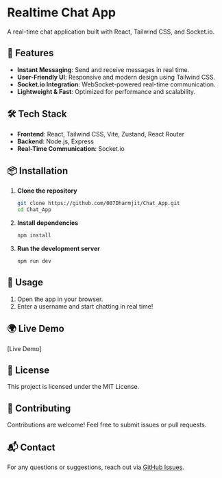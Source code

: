 # Realtime Chat App

A real-time chat application built with React, Tailwind CSS, and Socket.io.

## 🚀 Features

- **Instant Messaging**: Send and receive messages in real time.
- **User-Friendly UI**: Responsive and modern design using Tailwind CSS.
- **Socket.io Integration**: WebSocket-powered real-time communication.
- **Lightweight & Fast**: Optimized for performance and scalability.

## 🛠️ Tech Stack

- **Frontend**: React, Tailwind CSS, Vite, Zustand, React Router
- **Backend**: Node.js, Express
- **Real-Time Communication**: Socket.io

## 📦 Installation

1. **Clone the repository**
   ```sh
   git clone https://github.com/007Dharmjit/Chat_App.git
   cd Chat_App
   ```

2. **Install dependencies**
   ```sh
   npm install
   ```

3. **Run the development server**
   ```sh
   npm run dev
   ```



## 🚀 Usage

1. Open the app in your browser.
2. Enter a username and start chatting in real time!

## 🌍 Live Demo

[Live Demo]

## 📜 License

This project is licensed under the MIT License.

## 🤝 Contributing

Contributions are welcome! Feel free to submit issues or pull requests.

## 📬 Contact

For any questions or suggestions, reach out via [GitHub Issues](https://github.com/007Dharmjit/Chat_App/issues).
